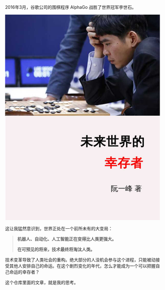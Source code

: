 2016年3月，谷歌公司的围棋程序 AlphaGo 战胜了世界冠军李世石。

![](docs/images/cover-201711.jpg)

这让我猛然意识到，世界正处在一个前所未有的大变局：

> **机器人、自动化、人工智能正在变得比人类更强大。**
>
> **在可预见的将来，技术最终将淘汰人类。**

技术变革导致了人类社会的重构。绝大部分的人没机会参与这个进程，只能被动接受其他人安排自己的命运。在这个剧烈变化的年代，怎么才能成为一个可以把握自己命运的幸存者？

这个仓库里面的文章，就是我的思考。

